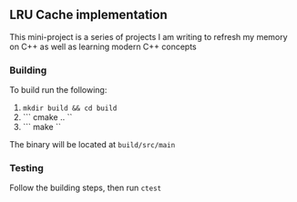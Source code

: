 ## LRU Cache implementation

This mini-project is a series of projects I am writing to refresh my memory on C++ as well
as learning modern C++ concepts

### Building

To build run the following:

1) ``` mkdir build && cd build ```
2) ``` cmake .. ``
3) ``` make ``

The binary will be located at `build/src/main`


### Testing

Follow the building steps, then run ```ctest```

